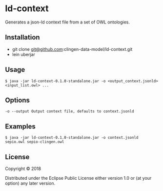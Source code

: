 # ld-context

Generates a json-ld context file from a set of OWL ontologies.

## Installation

* git clone git@github.com:clingen-data-model/ld-context.git
* lein uberjar

## Usage

    $ java -jar ld-context-0.1.0-standalone.jar -o <output_context.jsonld> <input_list.owl> ...

## Options

```
-o --output Output context file, defaults to context.jsonld
```

## Examples

    $ java -jar ld-context-0.1.0-standalone.jar -o context.jsonld sepio.owl sepio-clingen.owl

## License

Copyright © 2018 

Distributed under the Eclipse Public License either version 1.0 or (at
your option) any later version.
